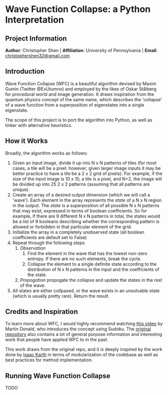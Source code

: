 # Wave Function Collapse: a Python Interpretation 
## Project Information
**Author**: Christopher Shen | **Affiliation**: University of Pennsylvania | **Email**: christophershen32@gmail.com

## Introduction
Wave Function Collapse (WFC) is a beautiful algorithm devised by Maxim Gumin (Twitter @ExUtumno) and employed by the likes of Oskar Stålberg for procedural world and image generation. It draws inspiration from the quantum physics concept of the same name, which describes the 'collapse' of a wave function from a superposition of eigenstates into a single eigenstate. 

The scope of this project is to port the algorithm into Python, as well as tinker with alternative heuristics. 

## How it Works

Broadly, the algorithm works as follows:
1. Given an input image, divide it up into N x N patterns of tiles (for most cases, a tile will be a pixel. however, given larger image inputs it may be better practice to have a tile be a 2 x 2 grid of pixels). For example, if the size of the input image is 10 x 10, a tile is a pixel, and N=2, the image will be divided up into 25 2 x 2 patterns (assuming that all patterns are unique).
2. Create an array of a desired output dimension (which we will call a 'wave'). Each element in the array represents the *state* of a N x N region in the output. The *state* is a superposition of all possible N x N patterns that may exist, expressed in terms of boolean coefficients. So for example, if there are 9 different N x N patterns in total, the states would be a list of 9 booleans describing whether the corresponding pattern is allowed or forbidden in that particular element of the grid. 
3. Initialize the array in a completely unobserved state (all boolean coefficients are default set to False)
4. Repeat through the following steps
   1. *Observation*
      1. Find the element in the wave that has the lowest non-zero entropy. If there are no such elements, break the cycle.
      2. Collapse the element to a single definite state according to the distribution of N x N patterns in the input and the coefficients of the state.
   2. *Propogation* propogate the collapse and update the states in the rest of the wave.
5. All states are either collpased, or the wave exists in an unsolvable state (which is usually pretty rare). Return the result.

## Credits and Inspiration

To learn more about WFC, I would highly recommend watching [this video](https://www.youtube.com/watch?v=2SuvO4Gi7uY&ab_channel=MartinDonald) by Martin Donald, who introduces the concept using Sudoku. The [original repository](https://github.com/mxgmn/WaveFunctionCollapse) also contains a lot of general purpose information and interesting work that people have applied WFC to in the past. 

This work draws from the original repo, and it is deeply inspired by the work done by [Isaac Karth](https://github.com/ikarth/wfc_2019f) in terms of modularization of the codebase as well as best practices for method implementation.

## Running Wave Function Collapse
TODO
